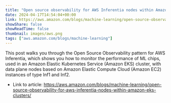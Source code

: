 ```yaml
---
title: "Open source observability for AWS Inferentia nodes within Amazon EKS clusters"
date: 2024-04-17T14:54:04+00:00
link: https://aws.amazon.com/blogs/machine-learning/open-source-observability-for-aws-inferentia-nodes-within-amazon-eks-clusters/
showShare: false
showReadTime: false
thumbnail: images/aws.png
tags: ["aws.amazon.com/blogs/machine-learning"]
---
```

This post walks you through the Open Source Observability pattern for AWS Inferentia, which shows you how to monitor the performance of ML chips, used in an Amazon Elastic Kubernetes Service (Amazon EKS) cluster, with data plane nodes based on Amazon Elastic Compute Cloud (Amazon EC2) instances of type Inf1 and Inf2.

- Link to article: https://aws.amazon.com/blogs/machine-learning/open-source-observability-for-aws-inferentia-nodes-within-amazon-eks-clusters/